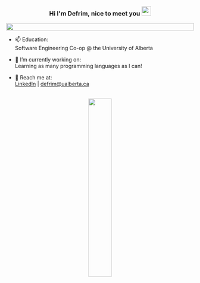 <h3 align="center">Hi I'm Defrim, nice to meet you 
<img alt="" src="https://raw.githubusercontent.com/MartinHeinz/MartinHeinz/master/wave.gif" width = 25px>
</h3>

<img height=20px alt="" src="https://cutewallpaper.org/24/blue-divider-png/bluelinepng1-wrbe-fm1069.png" width=100%>


<a href="#x">
<div align="center">
<img alt="" src="https://readme-typing-svg.herokuapp.com?lines=Student+of+programming+✏️;Game+developer+🚀;App+designer+📱;&center=true&width=500&height=35">
</div>
</a>


 
<div>
     
- 📫 Education: </br>
     Software Engineering Co-op @ the University of Alberta </br>

- 🔭 I’m currently working on: </br>
     Learning as many programming languages as I can! </br>

- 💬 Reach me at: </br>
     [LinkedIn](https://www.linkedin.com/in/defrim-binakaj-7124751b5/) | defrim@ualberta.ca </br>
</div>

<br>

<div align="center">
<img width="35%" src="https://github-readme-stats.vercel.app/api/top-langs/?username=DefrimBinakaj&layout=compact&theme=tokyonight&langs_count=8,555555,111111&border_color=1DA1F2&title_color=1DA1F2&text_color=a7a1ff"/>
</div>




